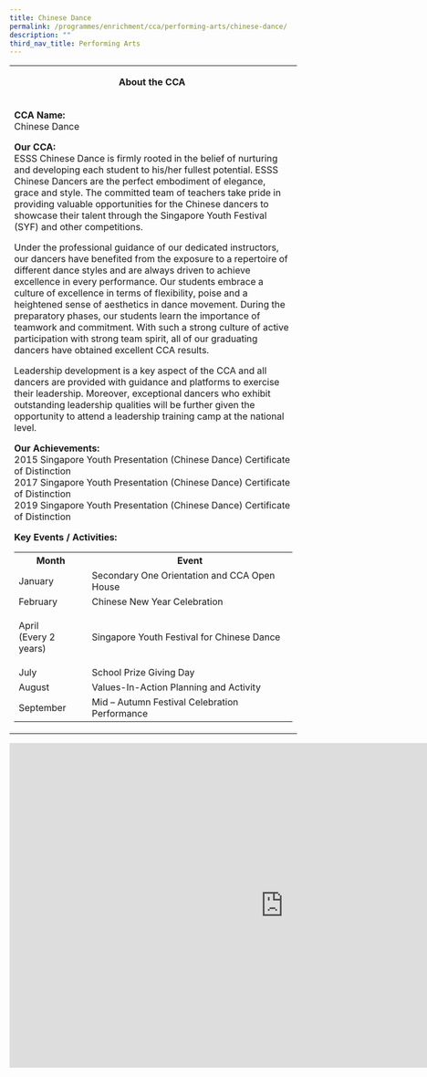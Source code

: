 ```yaml
---
title: Chinese Dance
permalink: /programmes/enrichment/cca/performing-arts/chinese-dance/
description: ""
third_nav_title: Performing Arts
---
```

<table>
<tbody>
<tr>
<td width="590">
<p style="text-align: center;"><strong>About the CCA&nbsp;</strong></p>
</td>
</tr>
<tr>
<td width="590">
<p><strong>CCA Name:<br /></strong>Chinese Dance</p>
<p><strong>Our CCA:<br /></strong>ESSS Chinese Dance is firmly rooted in the belief of nurturing and developing each student to his/her fullest potential. ESSS Chinese Dancers are the perfect embodiment of elegance, grace and style. The committed team of teachers take pride in providing valuable opportunities for the Chinese dancers to showcase their talent through the Singapore Youth Festival (SYF) and other competitions.&nbsp;</p>
<p>Under the professional guidance of our dedicated instructors, our dancers have benefited from the exposure to a repertoire of different dance styles and are always driven to achieve excellence in every performance. Our students embrace a culture of excellence in terms of flexibility, poise and a heightened sense of aesthetics in dance movement. During the preparatory phases, our students learn the importance of teamwork and commitment. With such a strong culture of active participation with strong team spirit, all of our graduating dancers have obtained excellent CCA results.</p>
<p>Leadership development is a key aspect of the CCA and all dancers are provided with guidance and platforms to exercise their leadership. Moreover, exceptional dancers who exhibit outstanding leadership qualities will be further given the opportunity to attend a leadership training camp at the national level.&nbsp;</p>
<p><strong>Our Achievements:<br /></strong>2015 Singapore Youth Presentation (Chinese Dance) Certificate of Distinction<br />2017 Singapore Youth Presentation (Chinese Dance) Certificate of Distinction<br />2019 Singapore Youth Presentation (Chinese Dance) Certificate of Distinction</p>
<p><strong>Key Events / Activities:</strong></p>
<table>
<tbody>
<tr>
<th style="text-align: center;">Month</th>
<th style="text-align: center;">Event</th>
</tr>
<tr>
<td>January</td>
<td>Secondary One Orientation and CCA Open House</td>
</tr>
<tr>
<td>February</td>
<td>Chinese New Year Celebration&nbsp;</td>
</tr>
<tr>
<td>
<p>April<br />(Every 2 years)</p>
</td>
<td>Singapore Youth Festival for Chinese Dance&nbsp;</td>
</tr>
<tr>
<td>July</td>
<td>School Prize Giving Day&nbsp;</td>
</tr>
<tr>
<td>August</td>
<td>Values-In-Action Planning and Activity&nbsp;</td>
</tr>
<tr>
<td>September</td>
<td>Mid &ndash; Autumn Festival Celebration Performance&nbsp;</td>
</tr>
</tbody>
</table>
</td>
</tr>
</tbody>
</table>
<iframe src="https://docs.google.com/presentation/d/e/2PACX-1vQjCYAOfS-aX4Bqu21A9zOj_qmRQDCtCIV3k7ExVBbegN-EKhQeIEOeC8yhc4CXHmZVIMUx-TofibZl/embed?start=false&loop=false&delayms=10000" frameborder="0" width="960" height="569" allowfullscreen="true"></iframe>